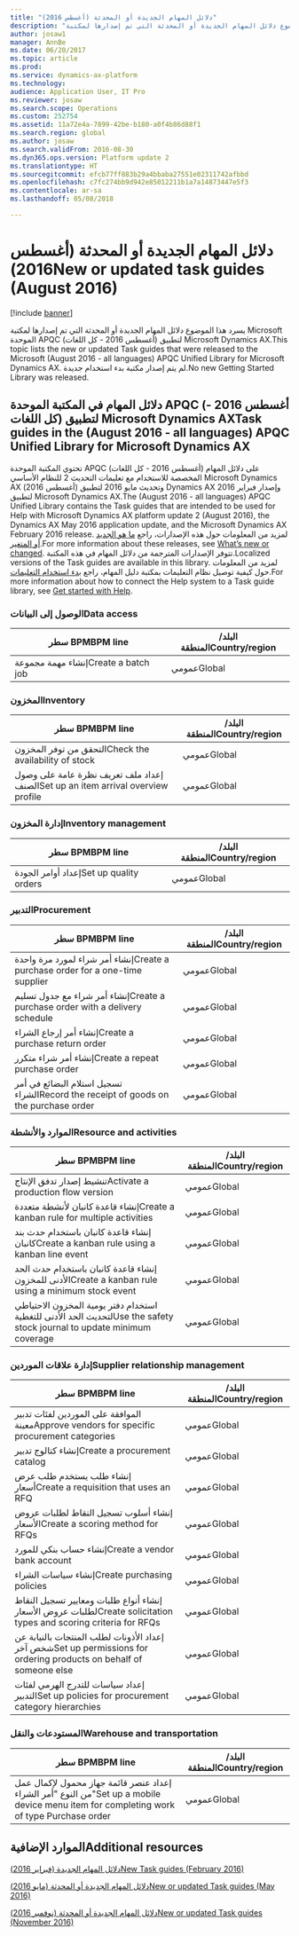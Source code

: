 ```yaml
---
title: "دلائل المهام الجديدة أو المحدثة (أغسطس 2016)"
description: "يسرد هذا الموضوع دلائل المهام الجديدة أو المحدثة التي تم إصدارها لمكتبة Microsoft الموحدة APQC (أغسطس 2016 - كل اللغات) لتطبيق Microsoft Dynamics AX. لم يتم إصدار مكتبة بدء استخدام جديدة."
author: josaw1
manager: AnnBe
ms.date: 06/20/2017
ms.topic: article
ms.prod: 
ms.service: dynamics-ax-platform
ms.technology: 
audience: Application User, IT Pro
ms.reviewer: josaw
ms.search.scope: Operations
ms.custom: 252754
ms.assetid: 11a72e4a-7899-42be-b180-a0f4b86d88f1
ms.search.region: global
ms.author: josaw
ms.search.validFrom: 2016-08-30
ms.dyn365.ops.version: Platform update 2
ms.translationtype: HT
ms.sourcegitcommit: efcb77ff883b29a4bbaba27551e02311742afbbd
ms.openlocfilehash: c7fc274bb9d942e85012211b1a7a14873447e5f3
ms.contentlocale: ar-sa
ms.lasthandoff: 05/08/2018

---
```


# <a name="new-or-updated-task-guides-august-2016"></a><span data-ttu-id="9fb79-104">دلائل المهام الجديدة أو المحدثة (أغسطس 2016)</span><span class="sxs-lookup"><span data-stu-id="9fb79-104">New or updated task guides (August 2016)</span></span>

[!include [banner](../includes/banner.md)]

<span data-ttu-id="9fb79-105">يسرد هذا الموضوع دلائل المهام الجديدة أو المحدثة التي تم إصدارها لمكتبة Microsoft الموحدة APQC (أغسطس 2016 - كل اللغات) لتطبيق Microsoft Dynamics AX.</span><span class="sxs-lookup"><span data-stu-id="9fb79-105">This topic lists the new or updated Task guides that were released to the Microsoft (August 2016 - all languages) APQC Unified Library for Microsoft Dynamics AX.</span></span> <span data-ttu-id="9fb79-106">لم يتم إصدار مكتبة بدء استخدام جديدة.</span><span class="sxs-lookup"><span data-stu-id="9fb79-106">No new Getting Started Library was released.</span></span>

<a name="task-guides-in-the-august-2016---all-languages-apqc-unified-library-for-microsoft-dynamics-ax"></a><span data-ttu-id="9fb79-107">دلائل المهام في المكتبة الموحدة APQC (أغسطس 2016 - كل اللغات) لتطبيق Microsoft Dynamics AX</span><span class="sxs-lookup"><span data-stu-id="9fb79-107">Task guides in the (August 2016 - all languages) APQC Unified Library for Microsoft Dynamics AX</span></span>
---------------------------------------------------------------------------------------------------

<span data-ttu-id="9fb79-108">تحتوي المكتبة الموحدة APQC (أغسطس 2016 - كل اللغات) على دلائل المهام المخصصة للاستخدام مع تعليمات التحديث 2 للنظام الأساسي Microsoft Dynamics AX (أغسطس 2016) وتحديث مايو 2016 لتطبيق Dynamics AX وإصدار فبراير 2016 لتطبيق Microsoft Dynamics AX.</span><span class="sxs-lookup"><span data-stu-id="9fb79-108">The (August 2016 - all languages) APQC Unified Library contains the Task guides that are intended to be used for Help with Microsoft Dynamics AX platform update 2 (August 2016), the Dynamics AX May 2016 application update, and the Microsoft Dynamics AX February 2016 release.</span></span> <span data-ttu-id="9fb79-109">لمزيد من المعلومات حول هذه الإصدارات، راجع [ما هو الجديد أو المتغير](whats-new-changed.md).</span><span class="sxs-lookup"><span data-stu-id="9fb79-109">For more information about these releases, see [What’s new or changed](whats-new-changed.md).</span></span> <span data-ttu-id="9fb79-110">تتوفر الإصدارات المترجمة من دلائل المهام في هذه المكتبة.</span><span class="sxs-lookup"><span data-stu-id="9fb79-110">Localized versions of the Task guides are available in this library.</span></span> <span data-ttu-id="9fb79-111">لمزيد من المعلومات حول كيفية توصيل نظام التعليمات بمكتبة دليل المهام، راجع [بدء استخدام التعليمات](help-overview.md).</span><span class="sxs-lookup"><span data-stu-id="9fb79-111">For more information about how to connect the Help system to a Task guide library, see [Get started with Help](help-overview.md).</span></span>

### <a name="data-access"></a><span data-ttu-id="9fb79-112">الوصول إلى البيانات</span><span class="sxs-lookup"><span data-stu-id="9fb79-112">Data access</span></span>

| <span data-ttu-id="9fb79-113">سطر BPM</span><span class="sxs-lookup"><span data-stu-id="9fb79-113">BPM line</span></span>           | <span data-ttu-id="9fb79-114">البلد/المنطقة</span><span class="sxs-lookup"><span data-stu-id="9fb79-114">Country/region</span></span> |
|--------------------|----------------|
| <span data-ttu-id="9fb79-115">إنشاء مهمة مجموعة</span><span class="sxs-lookup"><span data-stu-id="9fb79-115">Create a batch job</span></span> | <span data-ttu-id="9fb79-116">عمومي</span><span class="sxs-lookup"><span data-stu-id="9fb79-116">Global</span></span>         |

### <a name="inventory"></a><span data-ttu-id="9fb79-117">المخزون</span><span class="sxs-lookup"><span data-stu-id="9fb79-117">Inventory</span></span>

| <span data-ttu-id="9fb79-118">سطر BPM</span><span class="sxs-lookup"><span data-stu-id="9fb79-118">BPM line</span></span>                                | <span data-ttu-id="9fb79-119">البلد/المنطقة</span><span class="sxs-lookup"><span data-stu-id="9fb79-119">Country/region</span></span> |
|-----------------------------------------|----------------|
| <span data-ttu-id="9fb79-120">التحقق من توفر المخزون</span><span class="sxs-lookup"><span data-stu-id="9fb79-120">Check the availability of stock</span></span>         | <span data-ttu-id="9fb79-121">عمومي</span><span class="sxs-lookup"><span data-stu-id="9fb79-121">Global</span></span>         |
| <span data-ttu-id="9fb79-122">إعداد ملف تعريف نظرة عامة على وصول الصنف</span><span class="sxs-lookup"><span data-stu-id="9fb79-122">Set up an item arrival overview profile</span></span> | <span data-ttu-id="9fb79-123">عمومي</span><span class="sxs-lookup"><span data-stu-id="9fb79-123">Global</span></span>         |

### <a name="inventory-management"></a><span data-ttu-id="9fb79-124">إدارة المخزون</span><span class="sxs-lookup"><span data-stu-id="9fb79-124">Inventory management</span></span>

| <span data-ttu-id="9fb79-125">سطر BPM</span><span class="sxs-lookup"><span data-stu-id="9fb79-125">BPM line</span></span>              | <span data-ttu-id="9fb79-126">البلد/المنطقة</span><span class="sxs-lookup"><span data-stu-id="9fb79-126">Country/region</span></span> |
|-----------------------|----------------|
| <span data-ttu-id="9fb79-127">إعداد أوامر الجودة</span><span class="sxs-lookup"><span data-stu-id="9fb79-127">Set up quality orders</span></span> | <span data-ttu-id="9fb79-128">عمومي</span><span class="sxs-lookup"><span data-stu-id="9fb79-128">Global</span></span>         |

### <a name="procurement"></a><span data-ttu-id="9fb79-129">التدبير</span><span class="sxs-lookup"><span data-stu-id="9fb79-129">Procurement</span></span>

| <span data-ttu-id="9fb79-130">سطر BPM</span><span class="sxs-lookup"><span data-stu-id="9fb79-130">BPM line</span></span>                                          | <span data-ttu-id="9fb79-131">البلد/المنطقة</span><span class="sxs-lookup"><span data-stu-id="9fb79-131">Country/region</span></span> |
|---------------------------------------------------|----------------|
| <span data-ttu-id="9fb79-132">إنشاء أمر شراء لمورد مرة واحدة</span><span class="sxs-lookup"><span data-stu-id="9fb79-132">Create a purchase order for a one-time supplier</span></span>   | <span data-ttu-id="9fb79-133">عمومي</span><span class="sxs-lookup"><span data-stu-id="9fb79-133">Global</span></span>         |
| <span data-ttu-id="9fb79-134">إنشاء أمر شراء مع جدول تسليم</span><span class="sxs-lookup"><span data-stu-id="9fb79-134">Create a purchase order with a delivery schedule</span></span>  | <span data-ttu-id="9fb79-135">عمومي</span><span class="sxs-lookup"><span data-stu-id="9fb79-135">Global</span></span>         |
| <span data-ttu-id="9fb79-136">إنشاء أمر إرجاع الشراء</span><span class="sxs-lookup"><span data-stu-id="9fb79-136">Create a purchase return order</span></span>                    | <span data-ttu-id="9fb79-137">عمومي</span><span class="sxs-lookup"><span data-stu-id="9fb79-137">Global</span></span>         |
| <span data-ttu-id="9fb79-138">إنشاء أمر شراء متكرر</span><span class="sxs-lookup"><span data-stu-id="9fb79-138">Create a repeat purchase order</span></span>                    | <span data-ttu-id="9fb79-139">عمومي</span><span class="sxs-lookup"><span data-stu-id="9fb79-139">Global</span></span>         |
| <span data-ttu-id="9fb79-140">تسجيل استلام البضائع في أمر الشراء</span><span class="sxs-lookup"><span data-stu-id="9fb79-140">Record the receipt of goods on the purchase order</span></span> | <span data-ttu-id="9fb79-141">عمومي</span><span class="sxs-lookup"><span data-stu-id="9fb79-141">Global</span></span>         |

### <a name="resource-and-activities"></a><span data-ttu-id="9fb79-142">الموارد والأنشطة</span><span class="sxs-lookup"><span data-stu-id="9fb79-142">Resource and activities</span></span>

| <span data-ttu-id="9fb79-143">سطر BPM</span><span class="sxs-lookup"><span data-stu-id="9fb79-143">BPM line</span></span>                                                | <span data-ttu-id="9fb79-144">البلد/المنطقة</span><span class="sxs-lookup"><span data-stu-id="9fb79-144">Country/region</span></span> |
|---------------------------------------------------------|----------------|
| <span data-ttu-id="9fb79-145">تنشيط إصدار تدفق الإنتاج</span><span class="sxs-lookup"><span data-stu-id="9fb79-145">Activate a production flow version</span></span>                      | <span data-ttu-id="9fb79-146">عمومي</span><span class="sxs-lookup"><span data-stu-id="9fb79-146">Global</span></span>         |
| <span data-ttu-id="9fb79-147">إنشاء قاعدة كانبان لأنشطة متعددة</span><span class="sxs-lookup"><span data-stu-id="9fb79-147">Create a kanban rule for multiple activities</span></span>            | <span data-ttu-id="9fb79-148">عمومي</span><span class="sxs-lookup"><span data-stu-id="9fb79-148">Global</span></span>         |
| <span data-ttu-id="9fb79-149">إنشاء قاعدة كانبان باستخدام حدث بند كانبان</span><span class="sxs-lookup"><span data-stu-id="9fb79-149">Create a kanban rule using a kanban line event</span></span>          | <span data-ttu-id="9fb79-150">عمومي</span><span class="sxs-lookup"><span data-stu-id="9fb79-150">Global</span></span>         |
| <span data-ttu-id="9fb79-151">إنشاء قاعدة كانبان باستخدام حدث الحد الأدنى للمخزون</span><span class="sxs-lookup"><span data-stu-id="9fb79-151">Create a kanban rule using a minimum stock event</span></span>        | <span data-ttu-id="9fb79-152">عمومي</span><span class="sxs-lookup"><span data-stu-id="9fb79-152">Global</span></span>         |
| <span data-ttu-id="9fb79-153">استخدام دفتر يومية المخزون الاحتياطي لتحديث الحد الأدنى للتغطية</span><span class="sxs-lookup"><span data-stu-id="9fb79-153">Use the safety stock journal to update minimum coverage</span></span> | <span data-ttu-id="9fb79-154">عمومي</span><span class="sxs-lookup"><span data-stu-id="9fb79-154">Global</span></span>         |

### <a name="supplier-relationship-management"></a><span data-ttu-id="9fb79-155">إدارة علاقات الموردين</span><span class="sxs-lookup"><span data-stu-id="9fb79-155">Supplier relationship management</span></span>

| <span data-ttu-id="9fb79-156">سطر BPM</span><span class="sxs-lookup"><span data-stu-id="9fb79-156">BPM line</span></span>                                                           | <span data-ttu-id="9fb79-157">البلد/المنطقة</span><span class="sxs-lookup"><span data-stu-id="9fb79-157">Country/region</span></span> |
|--------------------------------------------------------------------|----------------|
| <span data-ttu-id="9fb79-158">الموافقة على الموردين لفئات تدبير معينة</span><span class="sxs-lookup"><span data-stu-id="9fb79-158">Approve vendors for specific procurement categories</span></span>                | <span data-ttu-id="9fb79-159">عمومي</span><span class="sxs-lookup"><span data-stu-id="9fb79-159">Global</span></span>         |
| <span data-ttu-id="9fb79-160">إنشاء كتالوج تدبير</span><span class="sxs-lookup"><span data-stu-id="9fb79-160">Create a procurement catalog</span></span>                                       | <span data-ttu-id="9fb79-161">عمومي</span><span class="sxs-lookup"><span data-stu-id="9fb79-161">Global</span></span>         |
| <span data-ttu-id="9fb79-162">إنشاء طلب يستخدم طلب عرض أسعار</span><span class="sxs-lookup"><span data-stu-id="9fb79-162">Create a requisition that uses an RFQ</span></span>                              | <span data-ttu-id="9fb79-163">عمومي</span><span class="sxs-lookup"><span data-stu-id="9fb79-163">Global</span></span>         |
| <span data-ttu-id="9fb79-164">إنشاء أسلوب تسجيل النقاط لطلبات عروض الأسعار</span><span class="sxs-lookup"><span data-stu-id="9fb79-164">Create a scoring method for RFQs</span></span>                                   | <span data-ttu-id="9fb79-165">عمومي</span><span class="sxs-lookup"><span data-stu-id="9fb79-165">Global</span></span>         |
| <span data-ttu-id="9fb79-166">إنشاء حساب بنكي للمورد</span><span class="sxs-lookup"><span data-stu-id="9fb79-166">Create a vendor bank account</span></span>                                       | <span data-ttu-id="9fb79-167">عمومي</span><span class="sxs-lookup"><span data-stu-id="9fb79-167">Global</span></span>         |
| <span data-ttu-id="9fb79-168">إنشاء سياسات الشراء</span><span class="sxs-lookup"><span data-stu-id="9fb79-168">Create purchasing policies</span></span>                                         | <span data-ttu-id="9fb79-169">عمومي</span><span class="sxs-lookup"><span data-stu-id="9fb79-169">Global</span></span>         |
| <span data-ttu-id="9fb79-170">إنشاء أنواع طلبات ومعايير تسجيل النقاط‬ لطلبات عروض الأسعار</span><span class="sxs-lookup"><span data-stu-id="9fb79-170">Create solicitation types and scoring criteria for RFQs</span></span>            | <span data-ttu-id="9fb79-171">عمومي</span><span class="sxs-lookup"><span data-stu-id="9fb79-171">Global</span></span>         |
| <span data-ttu-id="9fb79-172">إعداد الأذونات لطلب المنتجات بالنيابة عن شخص آخر</span><span class="sxs-lookup"><span data-stu-id="9fb79-172">Set up permissions for ordering products on behalf of someone else</span></span> | <span data-ttu-id="9fb79-173">عمومي</span><span class="sxs-lookup"><span data-stu-id="9fb79-173">Global</span></span>         |
| <span data-ttu-id="9fb79-174">إعداد سياسات للتدرج الهرمي لفئات التدبير</span><span class="sxs-lookup"><span data-stu-id="9fb79-174">Set up policies for procurement category hierarchies</span></span>               | <span data-ttu-id="9fb79-175">عمومي</span><span class="sxs-lookup"><span data-stu-id="9fb79-175">Global</span></span>         |

### <a name="warehouse-and-transportation"></a><span data-ttu-id="9fb79-176">المستودعات والنقل</span><span class="sxs-lookup"><span data-stu-id="9fb79-176">Warehouse and transportation</span></span>

| <span data-ttu-id="9fb79-177">سطر BPM</span><span class="sxs-lookup"><span data-stu-id="9fb79-177">BPM line</span></span>                                                                    | <span data-ttu-id="9fb79-178">البلد/المنطقة</span><span class="sxs-lookup"><span data-stu-id="9fb79-178">Country/region</span></span> |
|-----------------------------------------------------------------------------|----------------|
| <span data-ttu-id="9fb79-179">إعداد عنصر قائمة جهاز محمول لإكمال عمل من النوع "أمر الشراء"</span><span class="sxs-lookup"><span data-stu-id="9fb79-179">Set up a mobile device menu item for completing work of type Purchase order</span></span> | <span data-ttu-id="9fb79-180">عمومي</span><span class="sxs-lookup"><span data-stu-id="9fb79-180">Global</span></span>         |



<a name="additional-resources"></a><span data-ttu-id="9fb79-181">الموارد الإضافية</span><span class="sxs-lookup"><span data-stu-id="9fb79-181">Additional resources</span></span>
--------

[<span data-ttu-id="9fb79-182">دلائل المهام الجديدة (فبراير 2016)</span><span class="sxs-lookup"><span data-stu-id="9fb79-182">New Task guides (February 2016)</span></span>](new-task-guides-available-february-2016.md)

[<span data-ttu-id="9fb79-183">دلائل المهام الجديدة أو المحدثة (مايو 2016)</span><span class="sxs-lookup"><span data-stu-id="9fb79-183">New or updated Task guides (May 2016)</span></span>](new-updated-task-guides-available-may-2016.md)

[<span data-ttu-id="9fb79-184">دلائل المهام الجديدة أو المحدثة (نوفمبر 2016)</span><span class="sxs-lookup"><span data-stu-id="9fb79-184">New or updated Task guides (November 2016)</span></span>](new-task-guides-november-2016.md)




